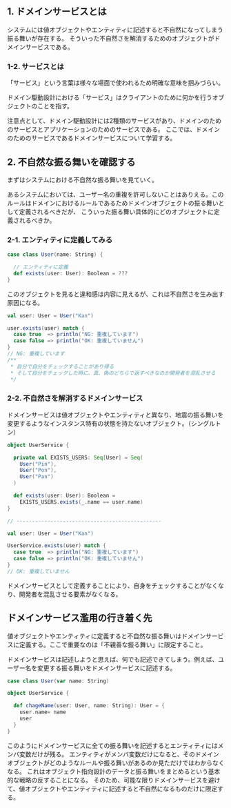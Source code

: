 ## 1. ドメインサービスとは
システムには値オブジェクトやエンティティに記述すると不自然になってしまう振る舞いが存在する。
そういった不自然さを解消するためのオブジェクトがドメインサービスである。

### 1-2. サービスとは
「サービス」という言葉は様々な場面で使われるため明確な意味を掴みづらい。

ドメイン駆動設計における「サービス」はクライアントのために何かを行うオブジェクトのことを指す。

注意点として、ドメイン駆動設計には2種類のサービスがあり、ドメインのためのサービスとアプリケーションのためのサービスである。
ここでは、ドメインのためのサービスであるドメインサービスについて学習する。

## 2. 不自然な振る舞いを確認する
まずはシステムにおける不自然な振る舞いを見ていく。

あるシステムにおいては、ユーザー名の重複を許可しないことはありえる。このルールはドメインにおけるルールであるためドメインオブジェクトの振る舞いとして定義されるべきだが、 こういった振る舞い具体的にどのオブジェクトに定義されるべきか。

### 2-1. エンティティに定義してみる
```Scala
case class User(name: String) {

  // エンティティに定義
  def exists(user: User): Boolean = ???
}
```
このオブジェクトを見ると違和感は内容に見えるが、これは不自然さを生み出す原因になる。

```Scala
val user: User = User("Kan")

user.exists(user) match {
  case true  => println("NG: 重複しています")
  case false => println("OK: 重複していません")
}
// NG: 重複しています
/**
 * 自分で自分をチェックすることがあり得る
 * そして自分をチェックした時に、真、偽のどちらで返すべきなのか開発者を混乱させる
 */
```

### 2-2. 不自然さを解消するドメインサービス
ドメインサービスは値オブジェクトやエンティティと異なり、地震の振る舞いを変更するようなインスタンス特有の状態を持たないオブジェクト。（シングルトン）
```Scala
object UserService {

  private val EXISTS_USERS: Seq[User] = Seq(
    User("Pin"),
    User("Pon"),
    User("Pan")
  )

  def exists(user: User): Boolean =
    EXISTS_USERS.exists(_.name == user.name)
}

// -----------------------------------------------

val user: User = User("Kan")

UserService.exists(user) match {
  case true  => println("NG: 重複しています")
  case false => println("OK: 重複していません")
}
// OK: 重複していません
```
ドメインサービスとして定義することにより、自身をチェックすることがなくなり、開発者を混乱させる要素がなくなる。

## ドメインサービス濫用の行き着く先
値オブジェクトやエンティティに定義すると不自然な振る舞いはドメインサービスに定義する。ここで重要なのは「不親善な振る舞い」に限定すること。

ドメインサービスは記述しようと思えば、何でも記述できてしまう。例えば、ユーザー名を変更する振る舞いをドメインサービスに記述する。
```Scala
case class User(var name: String)

object UserService {

  def chageName(user: User, name: String): User = {
    user.name= name
    user
  }
}
```
このようにドメインサービスに全ての振る舞いを記述するとエンティティにはメンバ変数だけが残る。
エンティティがメンバ変数だけになると、そのドメインオブジェクトがどのようなルールや振る舞いがあるのか見ただけではわからなくなる。
これはオブジェクト指向設計のデータと振る舞いをまとめるという基本的な戦略の反することになる。
そのため、可能な限りドメインサービスを避けて、値オブジェクトやエンティティに記述すると不自然になるものだけに限定する。
